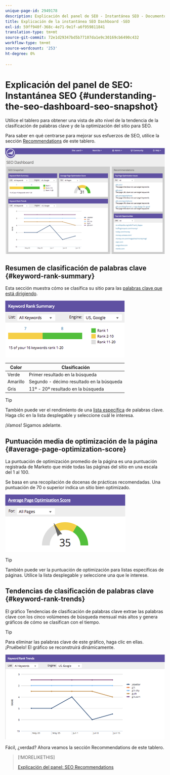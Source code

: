```yaml
---
unique-page-id: 2949178
description: Explicación del panel de SEO - Instantánea SEO - Documentos de Marketo - Documentación del producto
title: Explicación de la instantánea SEO Dashboard -SEO
exl-id: 59ff940f-368c-4e71-9e1f-a6f959811841
translation-type: tm+mt
source-git-commit: 72e1d29347bd5b77107da1e9c30169cb6490c432
workflow-type: tm+mt
source-wordcount: '253'
ht-degree: 0%

---
```


# Explicación del panel de SEO: Instantánea SEO {#understanding-the-seo-dashboard-seo-snapshot}

Utilice el tablero para obtener una vista de alto nivel de la tendencia de la clasificación de palabras clave y de la optimización del sitio para SEO.

Para saber en qué centrarse para mejorar sus esfuerzos de SEO, utilice la sección [Recommendations](/help/marketo/product-docs/additional-apps/seo/understanding-seo/understanding-the-seo-dashboard-seo-recommendations.md) de este tablero.

![](assets/image2014-9-17-21-3a32-3a22.png)

## Resumen de clasificación de palabras clave {#keyword-rank-summary}

Esta sección muestra cómo se clasifica su sitio para las [palabras clave que está dirigiendo](/help/marketo/product-docs/additional-apps/seo/keywords/seo-add-keywords.md).

![](assets/image2014-9-17-21-3a34-3a5.png)

| Color | Clasificación |
|---|---|
| Verde | Primer resultado en la búsqueda |
| Amarillo | Segundo - décimo resultado en la búsqueda |
| Gris | 11º - 20º resultado en la búsqueda |

>[!TIP]
>
>También puede ver el rendimiento de una [lista específica](/help/marketo/product-docs/additional-apps/seo/keywords/seo-add-remove-keywords-from-a-list.md) de palabras clave. Haga clic en la lista desplegable y seleccione cuál le interesa.

¡Vamos! Sigamos adelante.

## Puntuación media de optimización de la página {#average-page-optimization-score}

La puntuación de optimización promedio de la página es una puntuación registrada de Marketo que mide todas las páginas del sitio en una escala del 1 al 100.

Se basa en una recopilación de docenas de prácticas recomendadas. Una puntuación de 70 o superior indica un sitio bien optimizado.

![](assets/image2014-9-17-21-3a35-3a55.png)

>[!TIP]
>
>También puede ver la puntuación de optimización para listas específicas de páginas. Utilice la lista desplegable y seleccione una que le interese.

## Tendencias de clasificación de palabras clave {#keyword-rank-trends}

El gráfico Tendencias de clasificación de palabras clave extrae las palabras clave con los cinco volúmenes de búsqueda mensual más altos y genera gráficos de cómo se clasifican con el tiempo.

>[!TIP]
>
>Para eliminar las palabras clave de este gráfico, haga clic en ellas. ¡Pruébelo! El gráfico se reconstruirá dinámicamente.

![](assets/image2014-9-17-21-3a37-3a1.png)

Fácil, ¿verdad? Ahora veamos la sección Recommendations de este tablero.

>[!MORELIKETHIS]
>
>[Explicación del panel: SEO Recommendations](/help/marketo/product-docs/additional-apps/seo/understanding-seo/understanding-the-seo-dashboard-seo-recommendations.md)
